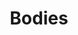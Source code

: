---
title: 'Bodies'
icon: icon.png
redirect: 'techs/shapes/function:shape_3D'

content:
    items: 
        - '@taxonomy.function': 'shape_3D'
    filter:
        published: true
        type: 'tech' 
---